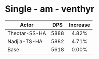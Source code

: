 # Single - am - venthyr
| Actor | DPS | Increase |
|---|:---:|:---:|
|Theotar-SS-HA|5888|4.82%|
|Nadjia-TS-HA|5882|4.71%|
|Base|5618|0.00%|
